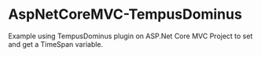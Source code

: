 # AspNetCoreMVC-TempusDominus
Example using TempusDominus plugin on ASP.Net Core MVC Project to set and get a TimeSpan variable.

